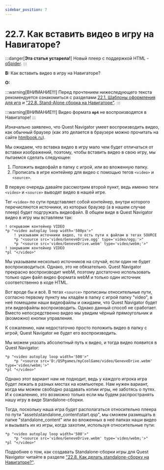 ```yaml
---
sidebar_position: 7
---
```


# 22.7. Как вставить видео в игру на Навигаторе?
<!-- [:faq_22_07] -->

:::danger[**Эта статья устарела!**]
Новый плеер с поддержкой HTML - [qSpider](../../articles/qspider_0120/index.md).
:::

**В:** Как вставить видео в игру на Навигаторе?

**О:**

:::warning[ВНИМАНИЕ!!!]
Перед прочтением нижеследующего текста рекомендуется ознакомиться с разделами [22.1. Шаблоны оформления для игр](layout_templates.md) и ["22.8. Stand-Alone сборка на Навигаторе"](standalone.md).
:::

:::warning[ВНИМАНИЕ!!!]
Видео формата **`mp4`** не воспроизводятся в Навигаторе!
:::

Изначально заявлено, что Quest Navigator умеет воспроизводить видео, как обычный браузер (как это делается в браузере можно прочитать на сайте [htmlbook.ru](http://htmlbook.ru/html/video)).

Мы ожидаем, что вставка видео в игру мало чем будет отличаться от вставки изображений, поэтому, чтобы вставить видео в свою игру, мы пытаемся сделать следующее:

1. Положить видеофайл в папку с игрой, или во вложенную папку.
2. Прописать в игре контейнер для видео с помощью тегов `<video>` и `<source>`.

В первую очередь давайте рассмотрим второй пункт, ведь именно теги `<video>` и `<source>` выводят видео в нашей игре.

Тег `<video>` по сути представляет собой контейнер, внутри которого перечисляются источники, из которых браузер (а в нашем случае плеер) будет подгружать видеофайл. В общем виде в Quest Navigator видео в игру мы вставляем так:
```qsp
! открываем контейнер VIDEO
*p "<video autoplay loop width='500px'>"
    ! указываем источники видео, то есть пути к файлам в тегах SOURCE
    *p "<source src='video/GeneveDrive.ogg' type='video/ogg;'>"
    *p "<source src='video/GeneveDrive.webm' type='video/webm;'>"
! закрываем контейнер VIDEO
*pl "</video>"
```
Мы указываем несколько источников на случай, если один не будет воспроизводиться. Однако, это не обязательно. Quest Navigator прекрасно воспроизводит webM, поэтому достаточно использовать только один файл видео формата webM и только один источник соответственно в коде HTML.

Вот вроде бы и всё. В тегах `<source>` прописаны относительные пути, согласно первому пункту мы кладём в папку с игрой папку "video", в неё помещаем наши видеофайлы и ожидаем, что Quest Navigator будет эти видеофайлы воспроизводить. Однако данный способ не сработает. Вместо непосредственно видео мы увидим чёрный прямоугольник и (возможно) кнопки управления.

К сожалению, нам недостаточно просто положить видео в папку с игрой, Quest Navigator не будет его воспроизводить.

Мы можем указать абсолютный путь к видео, и тогда видео появится в Quest Navigator:
```qsp
*p "<video autoplay loop width='500'>"
    *p "<source src='D:/QSPgames/myCoolGame/video/GeneveDrive.webm' type='video/webm;'>"
*pl "</video>"
```
Однако этот вариант нам не подходит, ведь у каждого игрока игра будет лежать в разных местах на компьютере. Нам нужен вариант, когда мы можем свободно раздавать копии игры, не заботясь о путях. И к сожалению, это возможно только если мы будем распространять нашу игру в виде Standalone-сборки.

Тогда, поскольку наша игра будет располагаться относительно плеера по пути "assets\standalone_content\start.qsp", мы сможем размещать в папке "standalone_content" или во вложенных в неё папках наши видео и вызывать их из игры, когда захотим, используя относительные пути:
```qsp
*p "<video autoplay loop width='500'>"
    *p "<source src='video/GeneveDrive.webm' type='video/webm;'>"
*pl "</video>"
```
Подробнее о том, как создавать Standalone-сборки игры для Quest Navigator читайте в разделе ["22.8. Как делать standalone-сборку на Навигаторе?"](standalone.md).
